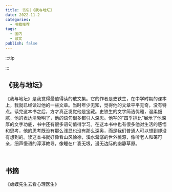 ```yaml
---
title: 书推|《我与地坛》
date: 2022-11-2
categories:
  - 书籍推荐
tags:
  - 国内
  - 散文
publish: false
---
```




:::tip



:::

## 《我与地坛》

《我与地坛》是我觉得最值得读的散文集。它的作者是史铁生，在中学时期的课本上，我就已经读过他的一些文章。当时年少无知，觉得他的文章平平无奇，没有特点。读完这本书之后，方才真正发觉他是宝藏。史铁生的文字简洁优雅，温柔细腻，他的表达清晰明了，他的语句很多都引人深思。他写的“四季排比”展示了他深厚的文字功底，书中还有很多语句值得学习。在这本书中也有很多他对生活的感悟和思考，他的思考既没有那么浅显也没有那么深奥，而是我们普通人可以想到却没有想到的。读这本书就好像看山风徐徐，溪水潺潺的世外桃源，像听老人和蔼可亲，细声慢语的淳淳教导，像睡在广袤无垠，漫无边际的幽静草原。

&emsp;

## 书摘

《蛤蟆先生去看心理医生》
